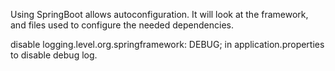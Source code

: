 Using SpringBoot allows autoconfiguration. It will look at the framework, and files used to configure the needed dependencies.

disable logging.level.org.springframework: DEBUG; in application.properties to disable debug log.